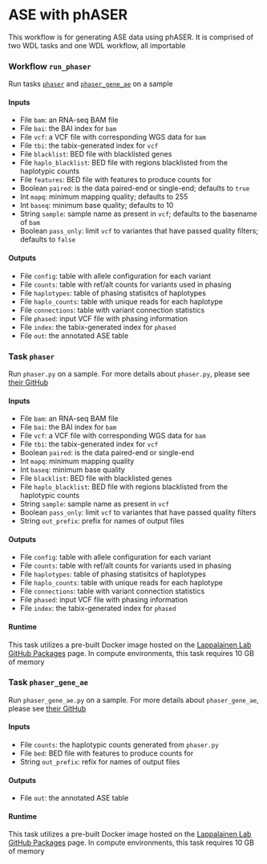 # ASE with phASER

This workflow is for generating ASE data using phASER. It is comprised of two WDL tasks and one WDL workflow, all importable

### Workflow `run_phaser`

Run tasks [`phaser`](#task-phaser) and [`phaser_gene_ae`](#task-phaser_gene_ae) on a sample

#### Inputs

 - File `bam`: an RNA-seq BAM file
 - File `bai`: the BAI index for `bam`
 - File `vcf`: a VCF file with corresponding WGS data for `bam`
 - File `tbi`: the tabix-generated index for `vcf`
 - File `blacklist`: BED file with blacklisted genes
 - File `haplo_blacklist`: BED file with regions blacklisted from the haplotypic counts
 - File `features`: BED file with features to produce counts for
 - Boolean `paired`: is the data paired-end or single-end; defaults to `true`
 - Int `mapq`: minimum mapping quality; defaults to 255
 - Int `baseq`: minimum base quality; defaults to 10
 - String `sample`: sample name as present in `vcf`; defaults to the basename of `bam`
 - Boolean `pass_only`: limit `vcf` to variantes that have passed quality filters; defaults to `false`

#### Outputs

 - File `config`: table with allele configuration for each variant
 - File `counts`: table with ref/alt counts for variants used in phasing
 - File `haplotypes`: table of phasing statisitcs of haplotypes
 - File `haplo_counts`: table with unique reads for each haplotype
 - File `connections`: table with variant connection statistics
 - File `phased`: input VCF file with phasing information
 - File `index`: the tabix-generated index for `phased`
 - File `out`: the annotated ASE table

### Task `phaser`

Run `phaser.py` on a sample. For more details about `phaser.py`, please see [their GitHub](https://github.com/secastel/phaser/tree/master/phaser)

#### Inputs

 - File `bam`: an RNA-seq BAM file
 - File `bai`: the BAI index for `bam`
 - File `vcf`: a VCF file with corresponding WGS data for `bam`
 - File `tbi`: the tabix-generated index for `vcf`
 - Boolean `paired`: is the data paired-end or single-end
 - Int `mapq`: minimum mapping quality
 - Int `baseq`: minimum base quality
 - File `blacklist`: BED file with blacklisted genes
 - File `haplo_blacklist`: BED file with regions blacklisted from the haplotypic counts
 - String `sample`: sample name as present in `vcf`
 - Boolean `pass_only`: limit `vcf` to variantes that have passed quality filters
 - String `out_prefix`: prefix for names of output files

#### Outputs

 - File `config`: table with allele configuration for each variant
 - File `counts`: table with ref/alt counts for variants used in phasing
 - File `haplotypes`: table of phasing statisitcs of haplotypes
 - File `haplo_counts`: table with unique reads for each haplotype
 - File `connections`: table with variant connection statistics
 - File `phased`: input VCF file with phasing information
 - File `index`: the tabix-generated index for `phased`

#### Runtime

This task utilizes a pre-built Docker image hosted on the [Lappalainen Lab GitHub Packages](https://github.com/orgs/LappalainenLab/packages/container/package/phaser) page. In compute environments, this task requires 10 GB of memory


### Task `phaser_gene_ae`

Run `phaser_gene_ae.py` on a sample. For more details about `phaser_gene_ae`, please see [their GitHub](https://github.com/secastel/phaser/tree/master/phaser_gene_ae)

#### Inputs

 - File `counts`: the haplotypic counts generated from `phaser.py`
 - File `bed`: BED file with features to produce counts for
 - String `out_prefix`: refix for names of output files

#### Outputs

 - File `out`: the annotated ASE table

#### Runtime

This task utilizes a pre-built Docker image hosted on the [Lappalainen Lab GitHub Packages](https://github.com/orgs/LappalainenLab/packages/container/package/phaser) page. In compute environments, this task requires 10 GB of memory

